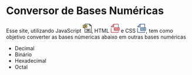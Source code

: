 # Conversor de Bases Numéricas

Esse site, utilizando JavaScript ![javascript](https://github.com/Viniciusmgm/conversor-bases-num/blob/main/icones/js.png), HTML ![html](https://github.com/Viniciusmgm/conversor-bases-num/blob/main/icones/html.png) e CSS ![css](https://github.com/Viniciusmgm/conversor-bases-num/blob/main/icones/css.png), tem como objetivo converter as bases númericas abaixo em outras bases numéricas

- Decimal
- Binário
- Hexadecimal
- Octal

